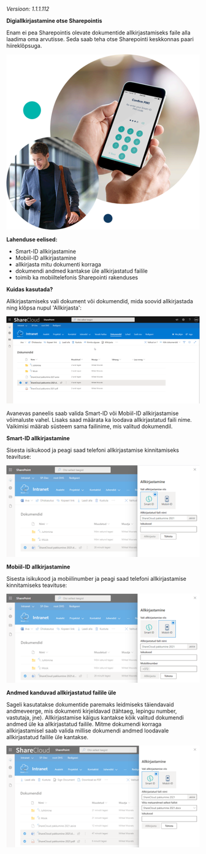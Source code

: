*Versioon: 1.1.1.112*

**Digiallkirjastamine otse Sharepointis**

Enam ei pea Sharepointis olevate dokumentide allkirjastamiseks faile alla laadima oma arvutisse. Seda saab teha otse Sharepointi keskkonnas paari hiireklõpsuga.

![](images/digitalSigning/smartID.png)

**Lahenduse eelised:**

* Smart-ID allkirjastamine
* Mobiil-ID allkirjastamine
* allkirjasta mitu dokumenti korraga
* dokumendi andmed kantakse üle allkirjastatud failile
* toimib ka mobiiltelefonis Sharepointi rakenduses

**Kuidas kasutada?**

Allkirjastamiseks vali dokument või dokumendid, mida soovid allkirjastada ning klõpsa nupul 'Allkirjasta':

[![](images/digitalSigning/SignDigitallySharepoint.gif)](images/digitalSigning/SignDigitallySharepoint.gif)

Avanevas paneelis saab valida Smart-ID või Mobiil-ID allkirjastamise võimaluste vahel. Lisaks saad määrata ka loodava allkirjastatud faili nime. Vaikimisi määrab süsteem sama failinime, mis valitud dokumendil.



**Smart-ID allkirjastamine**

Sisesta isikukood ja peagi saad telefoni allkirjastamise kinnitamiseks teavituse:

[![](images/digitalSigning/smartIDsigning.png)](images/digitalSigning/smartIDsigning.png)

**Mobiil-ID allkirjastamine**

Sisesta isikukood ja mobiilinumber ja peagi saad telefoni allkirjastamise kinnitamiseks teavituse:

[![](images/digitalSigning/mobileIDsigning.png)](images/digitalSigning/mobileIDsigning.png)

**Andmed kanduvad allkirjastatud failile üle**

Sageli kasutatakse dokumentide paremaks leidmiseks täiendavaid andmeveerge, mis dokumenti kirjeldavad (tähtaeg, lepingu number, vastutaja, jne).
Allkirjastamise käigus kantakse kõik valitud dokumendi andmed üle ka allkirjastatud failile.
Mitme dokumendi korraga allkirjastamisel saab valida millise dokumendi andmed loodavale allkirjastatud failile üle kantakse.

[![](images/digitalSigning/multipleFilesSigning.png)](images/digitalSigning/multipleFilesSigning.png)

